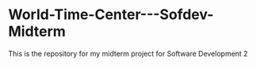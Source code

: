 # World-Time-Center---Sofdev-Midterm


This is the repository for my midterm project for Software Development 2

